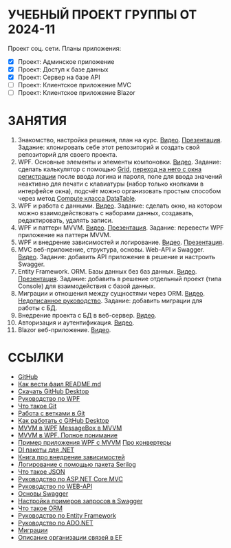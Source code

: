 # УЧЕБНЫЙ ПРОЕКТ ГРУППЫ ОТ 2024-11

Проект соц. сети.
Планы приложения:
- [x] Проект: Админское приложение
- [x] Проект: Доступ к базе данных
- [x] Проект: Сервер на базе API
- [ ] Проект: Клиентское приложение MVC
- [ ] Проект: Клиентское приложение Blazor

# ЗАНЯТИЯ

1. Знакомство, настройка решения, план на курс. [Видео](https://disk.yandex.ru/d/LeAjJyoZv5sAiA). [Презентация](https://disk.yandex.ru/d/LeAjJyoZv5sAiA). Задание: клонировать себе этот репозиторий и создать свой репозиторий для своего проекта.
2. WPF. Основные элементы и элементы компоновки. [Видео](https://disk.yandex.ru/d/zLFt-t6zPtdg5g). Задание: сделать калькулятор с помощью [Grid](https://metanit.com/sharp/wpf/4.2.php), [переход на него с окна регистрации](https://metanit.com/sharp/wpf/20.2.php) после ввода логина и пароля, поле для ввода значений неактивно для печати с клавиатуры (набор только кнопками в интерфейсе окна), подсчёт можно организовать простым способом через метод [Compute класса DataTable](https://stackoverflow.com/questions/21950093/string-calculator).
3. WPF и работа с данными. [Видео](https://disk.yandex.ru/d/fPDfOoC7AjEHjA). Задание: сделать окно, на котором можно взаимодействовать с наборами данных, создавать, редактировать, удалять записи.
4. WPF и паттерн MVVM. [Видео](https://disk.yandex.ru/d/-0LkLMARsq-mJQ). [Презентация](https://disk.yandex.ru/d/-0LkLMARsq-mJQ). Задание: перевести WPF приложение на паттерн MVVM.
5. WPF и внедрение зависимостей и логирование. [Видео](https://disk.yandex.ru/d/534Ly7Rblg99Aw). [Презентация](https://disk.yandex.ru/d/534Ly7Rblg99Aw).
6. MVC веб-приложение, структура, основы. Web-API и Swagger. [Видео](https://disk.yandex.ru/d/olyBJmoTH9jI5Q). Задание: добавить API приложение в решение и настроить Swagger.
7. Entity Framework. ORM. Базы данных без баз данных. [Видео](https://disk.yandex.ru/d/RKr-MfZ_X-AIZQ). [Презентация](https://disk.yandex.ru/d/RKr-MfZ_X-AIZQ). Задание: добавить в решение отдельный проект (типа Console) для взаимодействия с базой данных.
8. Миграции и отношения между сущностями через ORM. [Видео](https://disk.yandex.ru/d/Q2WBMRFqOFl0hA). [Недописанное руководство](https://disk.yandex.ru/d/Q2WBMRFqOFl0hA). Задание: добавить миграции для работы с БД.
9. Внедрение проекта с БД в веб-сервер. [Видео]().
7. Авторизация и аутентификация. [Видео]().
7. Blazor веб-приложение. [Видео]().

# ССЫЛКИ

* [GitHub](https://github.com/)
* [Как вести фаил README.md](https://docs.github.com/ru/get-started/writing-on-github/getting-started-with-writing-and-formatting-on-github/basic-writing-and-formatting-syntax)
* [Скачать GitHub Desktop](https://desktop.github.com/download/)
* [Руководство по WPF](https://metanit.com/sharp/wpf/)
* [Что такое Git](https://education.yandex.ru/journal/chto-takoe-github)
* [Работа с ветками в Git](https://habr.com/ru/companies/yandex_praktikum/articles/728302/)
* [Как работать с GitHub Desktop](https://selectel.ru/blog/git-github-review/)
* [MVVM в WPF](https://skillbox.ru/media/code/mvvm_proektirovanie_prilozheniy_dlya_windows/) [MessageBox в MVVM](https://awkwardcoder.blogspot.com/2012/03/showing-message-box-from-viewmodel-in.html)
* [MVVM в WPF. Полное понимание](https://habr.com/ru/articles/338518/)
* [Пример приложения WPF с MVVM](https://github.com/Mr-Filatik/MariaTest) [Про конвертеры](https://metanit.com/sharp/wpf/11.3.php)
* [DI пакеты для .NET](https://stackoverflow.com/questions/21288/which-net-dependency-injection-frameworks-are-worth-looking-into)
* [Книга про внедрение зависимостей](https://www.smarly.net/dependency-injection-in-net)
* [Логирование с помощью пакета Serilog](https://github.com/serilog/serilog/wiki/Getting-Started)
* [Что такое JSON](https://habr.com/ru/articles/554274/)
* [Руководство по ASP.NET Core MVC](https://metanit.com/sharp/mvc5/)
* [Руководство по WEB-API](https://metanit.com/sharp/aspnet5/23.1.php)
* [Основы Swagger](https://habr.com/ru/companies/simbirsoft/articles/707108/)
* [Настройка примеров запросов в Swagger](https://medium.com/@niteshsinghal85/multiple-request-response-examples-for-swagger-ui-in-asp-net-core-864c0bdc6619)
* [Что такое ORM](https://blog.skillfactory.ru/glossary/orm/)
* [Руководство по Entity Framework](https://metanit.com/sharp/efcore/)
* [Руководство по ADO.NET](https://metanit.com/sharp/adonetcore/)
* [Миграции](https://metanit.com/sharp/entityframeworkcore/2.15.php)
* [Описание организации связей в EF](https://www.learnentityframeworkcore.com/relationships)
